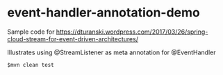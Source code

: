 # event-handler-annotation-demo

Sample code for https://dturanski.wordpress.com/2017/03/26/spring-cloud-stream-for-event-driven-architectures/

Illustrates  using @StreamListener as meta annotation for @EventHandler

```
$mvn clean test
```



